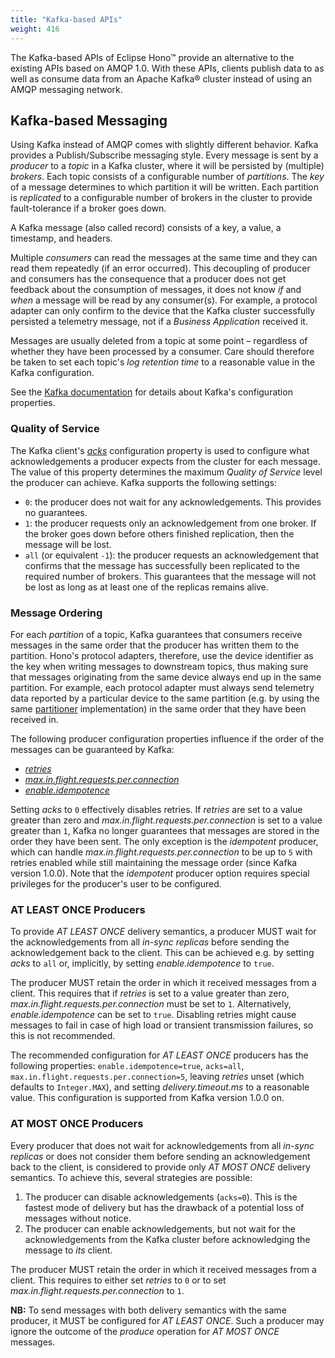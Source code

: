 ```yaml
---
title: "Kafka-based APIs"
weight: 416
---
```


The Kafka-based APIs of Eclipse Hono&trade; provide an alternative to the existing APIs based on AMQP 1.0.
With these APIs, clients publish data to as well as consume data from an Apache Kafka&reg; cluster instead of using an
AMQP messaging network.

## Kafka-based Messaging

Using Kafka instead of AMQP comes with slightly different behavior. Kafka provides a Publish/Subscribe messaging style.
Every message is sent by a *producer* to a *topic* in a Kafka cluster, where it will be persisted by (multiple) *brokers*.
Each topic consists of a configurable number of *partitions*. The *key* of a message determines to which partition it
will be written. Each partition is *replicated* to a configurable number of brokers in the cluster to provide
fault-tolerance if a broker goes down.

A Kafka message (also called record) consists of a key, a value, a timestamp, and headers.

Multiple *consumers* can read the messages at the same time and they can read them repeatedly (if an error occurred).
This decoupling of producer and consumers has the consequence that a producer does not get feedback about the consumption
of messages, it does not know *if* and *when* a message will be read by any consumer(s).
For example, a protocol adapter can only confirm to the device that the Kafka cluster successfully persisted a telemetry
message, not if a *Business Application* received it.

Messages are usually deleted from a topic at some point &ndash; regardless of whether they have been processed by a
consumer. Care should therefore be taken to set each topic's *log retention time* to a reasonable value in the Kafka
configuration.

See the [Kafka documentation](https://kafka.apache.org/documentation/#configuration) for details about Kafka's
configuration properties. 

### Quality of Service

The Kafka client's [*acks*](https://kafka.apache.org/documentation/#acks) configuration property is used to
configure what acknowledgements a producer expects from the cluster for each message.
The value of this property determines the maximum *Quality of Service* level the producer can achieve.
Kafka supports the following settings:

* `0`: the producer does not wait for any acknowledgements. This provides no guarantees.
* `1`: the producer requests only an acknowledgement from one broker. If the broker goes down before others finished 
  replication, then the message will be lost.
* `all` (or equivalent `-1`): the producer requests an acknowledgement that confirms that the message has successfully 
  been replicated to the required number of brokers. This guarantees that the message will not be lost as long as 
  at least one of the replicas remains alive.


### Message Ordering

For each *partition* of a topic, Kafka guarantees that consumers receive messages in the same order that the producer 
has written them to the partition. Hono's protocol adapters, therefore, use the device identifier as the key when 
writing messages to downstream topics, thus making sure that messages originating from the same device always end up 
in the same partition.
For example, each protocol adapter must always send telemetry data reported by a particular device to the same partition 
(e.g. by using the same [partitioner](https://kafka.apache.org/documentation/#partitioner.class) implementation) 
in the same order that they have been received in.

The following producer configuration properties influence if the order of the messages can be guaranteed by Kafka:

* [*retries*](https://kafka.apache.org/documentation/#retries)
* [*max.in.flight.requests.per.connection*](https://kafka.apache.org/documentation/#max.in.flight.requests.per.connection)
* [*enable.idempotence*](https://kafka.apache.org/documentation/#enable.idempotence)

Setting *acks* to `0` effectively disables retries. If *retries* are set to a value greater than zero and 
*max.in.flight.requests.per.connection* is set to a value greater than `1`, Kafka no longer guarantees that messages 
are stored in the order they have been sent. 
The only exception is the *idempotent* producer, which can handle *max.in.flight.requests.per.connection* to be up to `5` 
with retries enabled while still maintaining the message order (since Kafka version 1.0.0).
Note that the *idempotent* producer option requires special privileges for the producer's user to be configured.


### AT LEAST ONCE Producers

To provide *AT LEAST ONCE* delivery semantics, a producer MUST wait for the acknowledgements from all *in-sync replicas* 
before sending the acknowledgement back to the client.
This can be achieved e.g. by setting *acks* to `all` or, implicitly, by setting *enable.idempotence* to `true`.

The producer MUST retain the order in which it received messages from a client. 
This requires that if *retries* is set to a value greater than zero, *max.in.flight.requests.per.connection* must be
set to `1`. Alternatively, *enable.idempotence* can be set to `true`. 
Disabling retries might cause messages to fail in case of high load or transient transmission failures, so this is not
recommended.

The recommended configuration for *AT LEAST ONCE* producers has the following properties:
`enable.idempotence=true`, `acks=all`, `max.in.flight.requests.per.connection=5`, leaving *retries* unset (which defaults to
`Integer.MAX`), and setting *delivery.timeout.ms* to a reasonable value. This configuration is supported from Kafka
version 1.0.0 on.


### AT MOST ONCE Producers

Every producer that does not wait for acknowledgements from all *in-sync replicas* or does not consider them before
sending an acknowledgement back to the client, is considered to provide only *AT MOST ONCE* delivery semantics.
To achieve this, several strategies are possible:

1. The producer can disable acknowledgements (`acks=0`). This is the fastest mode of delivery but has the drawback of
   a potential loss of messages without notice.
1. The producer can enable acknowledgements, but not wait for the acknowledgements from the Kafka cluster before
   acknowledging the message to *its* client.

The producer MUST retain the order in which it received messages from a client. 
This requires to either set *retries* to `0` or to set *max.in.flight.requests.per.connection* to `1`.

**NB:** To send messages with both delivery semantics with the same producer, it MUST be configured for *AT LEAST ONCE*.
Such a producer may ignore the outcome of the *produce* operation for *AT MOST ONCE* messages.
